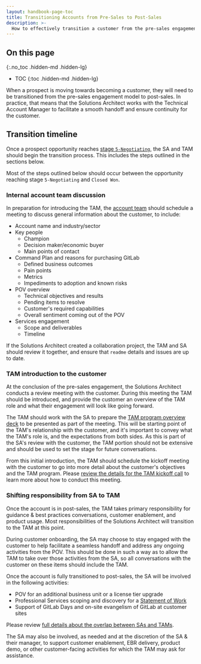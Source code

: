 ```yaml
---
layout: handbook-page-toc
title: Transitioning Accounts from Pre-Sales to Post-Sales
description: >-
  How to effectively transition a customer from the pre-sales engagement to post-sales to ensure the customer is successful.
---
```


## On this page
{:.no_toc .hidden-md .hidden-lg}

- TOC
{:toc .hidden-md .hidden-lg}

When a prospect is moving towards becoming a customer, they will need to be transitioned from the pre-sales engagement model to post-sales. In practice, that means that the Solutions Architect works with the Technical Account Manager to facilitate a smooth handoff and ensure continuity for the customer.

## Transition timeline

Once a prospect opportunity reaches [stage `5-Negotiating`](/handbook/sales/field-operations/gtm-resources/#opportunity-stages), the SA and TAM should begin the transition process. This includes the steps outlined in the sections below.

Most of the steps outlined below should occur between the opportunity reaching stage `5-Negotiating` and `Closed Won`.

### Internal account team discussion

In preparation for introducing the TAM, the [account team](/handbook/customer-success/account-team/) should schedule a meeting to discuss general information about the customer, to include:

- Account name and industry/sector
- Key people
  - Champion
  - Decision maker/economic buyer
  - Main points of contact
- Command Plan and reasons for purchasing GitLab
  - Defined business outcomes
  - Pain points
  - Metrics
  - Impediments to adoption and known risks
- POV overview
  - Technical objectives and results
  - Pending items to resolve
  - Customer's required capabilities
  - Overall sentiment coming out of the POV
- Services engagement
  - Scope and deliverables
  - Timeline

If the Solutions Architect created a collaboration project, the TAM and SA should review it together, and ensure that `readme` details and issues are up to date.

### TAM introduction to the customer

At the conclusion of the pre-sales engagement, the Solutions Architect conducts a review meeting with the customer. During this meeting the TAM should be introduced, and provide the customer an overview of the TAM role and what their engagement will look like going forward.

The TAM should work with the SA to prepare the [TAM program overview deck](https://docs.google.com/presentation/d/1n_Tex7gm8_UgxEaUy8YR3wccb73bsWOugdQ9mQX_oMU/edit?usp=sharing) to be presented as part of the meeting. This will be starting point of the TAM's relationship with the customer, and it's important to convey what the TAM's role is, and the expectations from both sides. As this is part of the SA's review with the customer, the TAM portion should not be extensive and should be used to set the stage for future conversations.

From this initial introduction, the TAM should schedule the kickoff meeting with the customer to go into more detail about the customer's objectives and the TAM program. Please [review the details for the TAM kickoff call](/handbook/customer-success/tam/onboarding/#kickoff-call) to learn more about how to conduct this meeting.

### Shifting responsibility from SA to TAM

Once the account is in post-sales, the TAM takes primary responsibility for guidance & best practices conversations, customer enablement, and product usage. Most responsibilities of the Solutions Architect will transition to the TAM at this point.

During customer onboarding, the SA may choose to stay engaged with the customer to help facilitate a seamless handoff and address any ongoing activities from the POV. This should be done in such a way as to allow the TAM to take over those activities from the SA, so all conversations with the customer on these items should include the TAM.

Once the account is fully transitioned to post-sales, the SA will be involved in the following activities:

- POV for an additional business unit or a license tier upgrade
- Professional Services scoping and discovery for a [Statement of Work](/handbook/customer-success/professional-services-engineering/working-with/#custom-services-sow-creation-and-approval)
- Support of GitLab Days and on-site evangelism of GitLab at customer sites

Please review [full details about the overlap between SAs and TAMs](/handbook/customer-success/#overlap-between-solution-architects-and-technical-account-managers).

The SA may also be involved, as needed and at the discretion of the SA & their manager, to support customer enablement, EBR delivery, product demo, or other customer-facing activities for which the TAM may ask for assistance.

